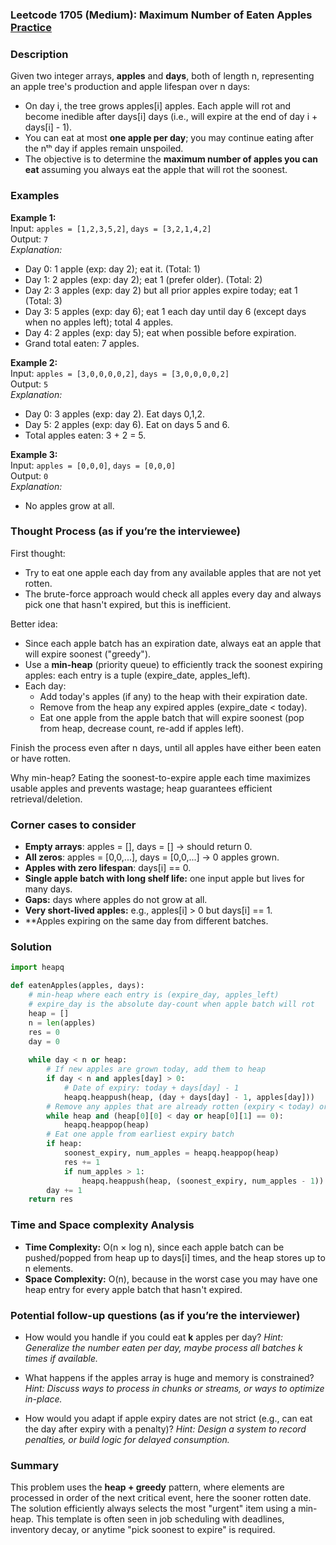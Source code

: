 ### Leetcode 1705 (Medium): Maximum Number of Eaten Apples [Practice](https://leetcode.com/problems/maximum-number-of-eaten-apples)

### Description  
Given two integer arrays, **apples** and **days**, both of length n, representing an apple tree's production and apple lifespan over n days:
- On day i, the tree grows apples[i] apples. Each apple will rot and become inedible after days[i] days (i.e., will expire at the end of day i + days[i] - 1).
- You can eat at most **one apple per day**; you may continue eating after the nᵗʰ day if apples remain unspoiled.
- The objective is to determine the **maximum number of apples you can eat** assuming you always eat the apple that will rot the soonest.

### Examples  

**Example 1:**  
Input: `apples = [1,2,3,5,2]`, `days = [3,2,1,4,2]`  
Output: `7`  
*Explanation:*
- Day 0: 1 apple (exp: day 2); eat it. (Total: 1)
- Day 1: 2 apples (exp: day 2); eat 1 (prefer older). (Total: 2)
- Day 2: 3 apples (exp: day 2) but all prior apples expire today; eat 1 (Total: 3)
- Day 3: 5 apples (exp: day 6); eat 1 each day until day 6 (except days when no apples left); total 4 apples.
- Day 4: 2 apples (exp: day 5); eat when possible before expiration.
- Grand total eaten: 7 apples.

**Example 2:**  
Input: `apples = [3,0,0,0,0,2]`, `days = [3,0,0,0,0,2]`  
Output: `5`  
*Explanation:*
- Day 0: 3 apples (exp: day 2). Eat days 0,1,2.
- Day 5: 2 apples (exp: day 6). Eat on days 5 and 6.
- Total apples eaten: 3 + 2 = 5.

**Example 3:**  
Input: `apples = [0,0,0]`, `days = [0,0,0]`  
Output: `0`  
*Explanation:*
- No apples grow at all.

### Thought Process (as if you’re the interviewee)  
First thought:  
- Try to eat one apple each day from any available apples that are not yet rotten.
- The brute-force approach would check all apples every day and always pick one that hasn't expired, but this is inefficient.

Better idea:
- Since each apple batch has an expiration date, always eat an apple that will expire soonest ("greedy").
- Use a **min-heap** (priority queue) to efficiently track the soonest expiring apples: each entry is a tuple (expire_date, apples_left).
- Each day:
  - Add today's apples (if any) to the heap with their expiration date.
  - Remove from the heap any expired apples (expire_date < today).
  - Eat one apple from the apple batch that will expire soonest (pop from heap, decrease count, re-add if apples left).

Finish the process even after n days, until all apples have either been eaten or have rotten.

Why min-heap? Eating the soonest-to-expire apple each time maximizes usable apples and prevents wastage; heap guarantees efficient retrieval/deletion.

### Corner cases to consider  
- **Empty arrays**: apples = [], days = [] → should return 0.
- **All zeros**: apples = [0,0,...], days = [0,0,...] → 0 apples grown.
- **Apples with zero lifespan**: days[i] == 0.
- **Single apple batch with long shelf life:** one input apple but lives for many days.
- **Gaps:** days where apples do not grow at all.
- **Very short-lived apples:** e.g., apples[i] > 0 but days[i] == 1.
- **Apples expiring on the same day from different batches.

### Solution

```python
import heapq

def eatenApples(apples, days):
    # min-heap where each entry is (expire_day, apples_left)
    # expire_day is the absolute day-count when apple batch will rot
    heap = []
    n = len(apples)
    res = 0
    day = 0
    
    while day < n or heap:
        # If new apples are grown today, add them to heap
        if day < n and apples[day] > 0:
            # Date of expiry: today + days[day] - 1
            heapq.heappush(heap, (day + days[day] - 1, apples[day]))
        # Remove any apples that are already rotten (expiry < today) or 0 left
        while heap and (heap[0][0] < day or heap[0][1] == 0):
            heapq.heappop(heap)
        # Eat one apple from earliest expiry batch
        if heap:
            soonest_expiry, num_apples = heapq.heappop(heap)
            res += 1
            if num_apples > 1:
                heapq.heappush(heap, (soonest_expiry, num_apples - 1))
        day += 1
    return res
```

### Time and Space complexity Analysis  

- **Time Complexity:** O(n × log n), since each apple batch can be pushed/popped from heap up to days[i] times, and the heap stores up to n elements.
- **Space Complexity:** O(n), because in the worst case you may have one heap entry for every apple batch that hasn't expired.

### Potential follow-up questions (as if you’re the interviewer)  

- How would you handle if you could eat **k** apples per day?
  *Hint: Generalize the number eaten per day, maybe process all batches k times if available.*

- What happens if the apples array is huge and memory is constrained?
  *Hint: Discuss ways to process in chunks or streams, or ways to optimize in-place.*

- How would you adapt if apple expiry dates are not strict (e.g., can eat the day after expiry with a penalty)?
  *Hint: Design a system to record penalties, or build logic for delayed consumption.*

### Summary
This problem uses the **heap + greedy** pattern, where elements are processed in order of the next critical event, here the sooner rotten date. The solution efficiently always selects the most "urgent" item using a min-heap. This template is often seen in job scheduling with deadlines, inventory decay, or anytime "pick soonest to expire" is required.